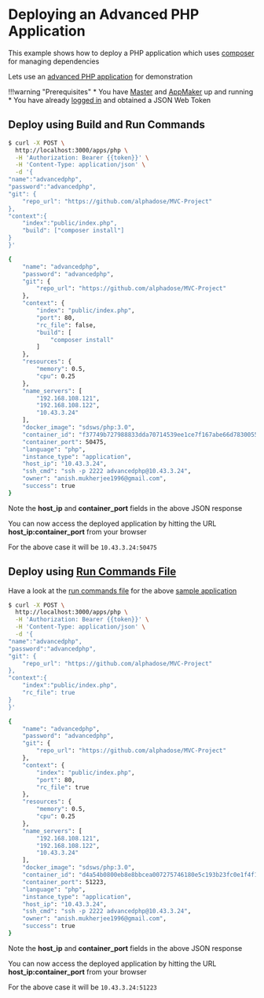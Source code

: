 # Deploying an Advanced PHP Application

This example shows how to deploy a PHP application which uses [composer](https://getcomposer.org/) for managing dependencies

Lets use an [advanced PHP application](https://github.com/alphadose/MVC-Project) for demonstration

!!!warning "Prerequisites"
    * You have [Master](/configurations/master/) and [AppMaker](/configurations/appmaker/) up and running
    * You have already [logged in](/examples/login/) and obtained a JSON Web Token


## Deploy using Build and Run Commands

```bash
$ curl -X POST \
  http://localhost:3000/apps/php \
  -H 'Authorization: Bearer {{token}}' \
  -H 'Content-Type: application/json' \
  -d '{
"name":"advancedphp",
"password":"advancedphp",
"git": {
	"repo_url": "https://github.com/alphadose/MVC-Project"
},
"context":{
    "index":"public/index.php",
    "build": ["composer install"]
}
}'

{
    "name": "advancedphp",
    "password": "advancedphp",
    "git": {
        "repo_url": "https://github.com/alphadose/MVC-Project"
    },
    "context": {
        "index": "public/index.php",
        "port": 80,
        "rc_file": false,
        "build": [
            "composer install"
        ]
    },
    "resources": {
        "memory": 0.5,
        "cpu": 0.25
    },
    "name_servers": [
        "192.168.108.121",
        "192.168.108.122",
        "10.43.3.24"
    ],
    "docker_image": "sdsws/php:3.0",
    "container_id": "f37749b727988833dda70714539ee1ce7f167abe66d78300553f6843a8af39e2",
    "container_port": 50475,
    "language": "php",
    "instance_type": "application",
    "host_ip": "10.43.3.24",
    "ssh_cmd": "ssh -p 2222 advancedphp@10.43.3.24",
    "owner": "anish.mukherjee1996@gmail.com",
    "success": true
}
```

Note the **host_ip** and **container_port** fields in the above JSON response

You can now access the deployed application by hitting the URL **host_ip:container_port** from your browser

For the above case it will be `10.43.3.24:50475` 

## Deploy using [Run Commands File](/configurations/global/#run-commands-file)

Have a look at the [run commands file](https://github.com/alphadose/MVC-Project/blob/master/Gasperfile.txt) for the above [sample application](https://github.com/alphadose/MVC-Project)

```bash
$ curl -X POST \
  http://localhost:3000/apps/php \
  -H 'Authorization: Bearer {{token}}' \
  -H 'Content-Type: application/json' \
  -d '{
"name":"advancedphp",
"password":"advancedphp",
"git": {
	"repo_url": "https://github.com/alphadose/MVC-Project"
},
"context":{
    "index":"public/index.php",
    "rc_file": true
}
}'

{
    "name": "advancedphp",
    "password": "advancedphp",
    "git": {
        "repo_url": "https://github.com/alphadose/MVC-Project"
    },
    "context": {
        "index": "public/index.php",
        "port": 80,
        "rc_file": true
    },
    "resources": {
        "memory": 0.5,
        "cpu": 0.25
    },
    "name_servers": [
        "192.168.108.121",
        "192.168.108.122",
        "10.43.3.24"
    ],
    "docker_image": "sdsws/php:3.0",
    "container_id": "d4a54b0800eb8e8bbcea007275746180e5c193b23fc0e1f4f184abf9b984165b",
    "container_port": 51223,
    "language": "php",
    "instance_type": "application",
    "host_ip": "10.43.3.24",
    "ssh_cmd": "ssh -p 2222 advancedphp@10.43.3.24",
    "owner": "anish.mukherjee1996@gmail.com",
    "success": true
}
```

Note the **host_ip** and **container_port** fields in the above JSON response

You can now access the deployed application by hitting the URL **host_ip:container_port** from your browser

For the above case it will be `10.43.3.24:51223`
